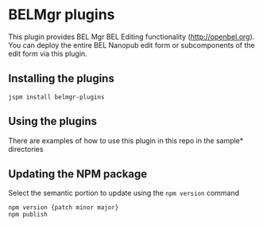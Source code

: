 # BELMgr plugins

This plugin provides BEL Mgr BEL Editing functionality (http://openbel.org).
You can deploy the entire BEL Nanopub edit form or subcomponents of the edit
form via this plugin.

## Installing the plugins

`jspm install belmgr-plugins`


## Using the plugins

There are examples of how to use this plugin in this repo in the sample* directories


## Updating the NPM package

Select the semantic portion to update using the `npm version` command

    npm version {patch minor major}
    npm publish





